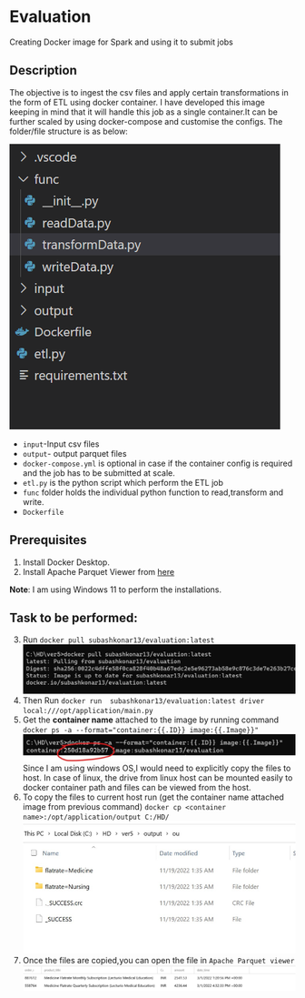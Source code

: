 # Evaluation
Creating Docker image for Spark and using it to submit jobs

## Description
The objective is to ingest the csv files and apply certain transformations in the form of ETL using docker container.
I have developed this image keeping in mind that it will handle this job as a single container.It can be further scaled by using docker-compose and customise the configs.
The folder/file structure is as below:

![enter image description here](https://raw.githubusercontent.com/subashkonar13/evaluation/main/images/image.png)

 - `input`-Input csv files 
 - `output`- output parquet files
 - `docker-compose.yml` is optional in case if the container config is required and the job has to be submitted at scale.
 - `etl.py` is the python script which perform the ETL job
 - `func` folder holds the individual python function to read,transform and write.
 - `Dockerfile`

## Prerequisites
1. Install Docker Desktop.
2. Install Apache Parquet Viewer from [here](https://apps.microsoft.com/store/detail/apache-parquet-viewer/9PGB0M8Z4J2T?hl=en-us&gl=us) 

**Note**: I am using Windows 11 to perform the installations.

## Task to be performed:
3. Run `docker pull subashkonar13/evaluation:latest`
![enter image description here](https://raw.githubusercontent.com/subashkonar13/evaluation/main/images/pull.jpg)
4. Then Run `docker run  subashkonar13/evaluation:latest driver local:///opt/application/main.py`
5. Get the **container name** attached to the image by running command `docker ps -a --format="container:{{.ID}} image:{{.Image}}"` 
![enter image description here](https://raw.githubusercontent.com/subashkonar13/evaluation/main/images/run.jpg)
Since I am using windows OS,I would need to explicitly copy the files to host. In case of linux, the drive from linux host can be mounted easily to docker container path and files can be viewed from the host.
7. To copy the files to current host run (get the container name attached image from previous command) `docker cp <container name>:/opt/application/output C:/HD/`
![enter image description here](https://raw.githubusercontent.com/subashkonar13/evaluation/main/images/files.jpg)
8. Once the files  are copied,you can open the file in `Apache Parquet viewer`
![enter image description here](https://raw.githubusercontent.com/subashkonar13/evaluation/main/images/parquetview.jpg)

